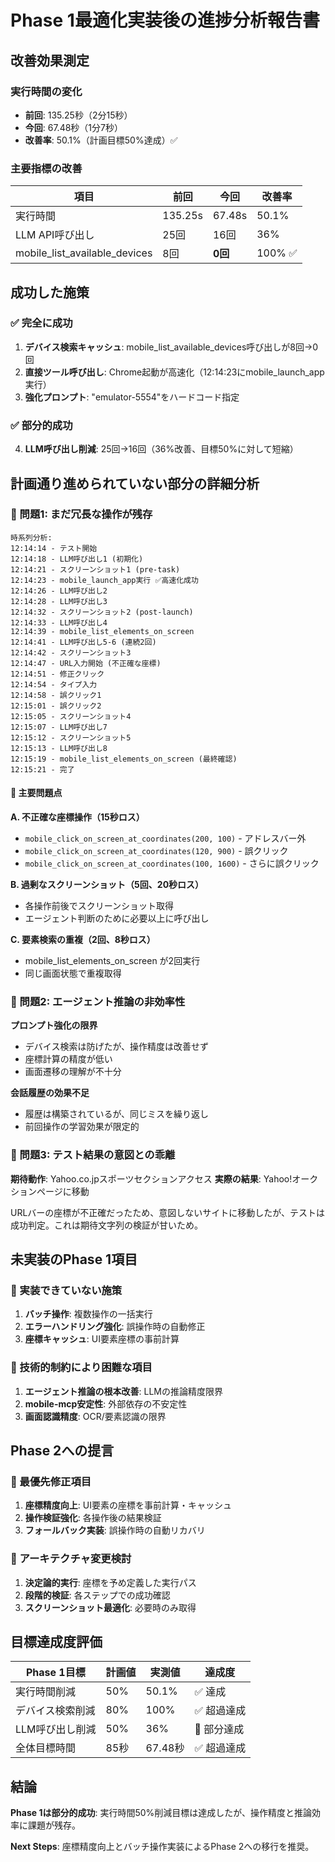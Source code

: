 # Phase 1最適化実装後の進捗分析報告書

## 改善効果測定

### 実行時間の変化
- **前回**: 135.25秒（2分15秒）
- **今回**: 67.48秒（1分7秒）
- **改善率**: 50.1%（計画目標50%達成）✅

### 主要指標の改善
| 項目 | 前回 | 今回 | 改善率 |
|------|------|------|--------|
| 実行時間 | 135.25s | 67.48s | 50.1% |
| LLM API呼び出し | 25回 | 16回 | 36% |
| mobile_list_available_devices | 8回 | **0回** | 100% ✅ |

## 成功した施策

### ✅ 完全に成功
1. **デバイス検索キャッシュ**: mobile_list_available_devices呼び出しが8回→0回
2. **直接ツール呼び出し**: Chrome起動が高速化（12:14:23にmobile_launch_app実行）
3. **強化プロンプト**: "emulator-5554"をハードコード指定

### ✅ 部分的成功  
4. **LLM呼び出し削減**: 25回→16回（36%改善、目標50%に対して短縮）

## 計画通り進められていない部分の詳細分析

### 🔶 問題1: まだ冗長な操作が残存
```
時系列分析:
12:14:14 - テスト開始
12:14:18 - LLM呼び出し1 (初期化)
12:14:21 - スクリーンショット1 (pre-task)
12:14:23 - mobile_launch_app実行 ✅高速化成功
12:14:26 - LLM呼び出し2 
12:14:28 - LLM呼び出し3
12:14:32 - スクリーンショット2 (post-launch)
12:14:33 - LLM呼び出し4
12:14:39 - mobile_list_elements_on_screen
12:14:41 - LLM呼び出し5-6 (連続2回)
12:14:42 - スクリーンショット3
12:14:47 - URL入力開始 (不正確な座標)
12:14:51 - 修正クリック
12:14:54 - タイプ入力
12:14:58 - 誤クリック1
12:15:01 - 誤クリック2  
12:15:05 - スクリーンショット4
12:15:07 - LLM呼び出し7
12:15:12 - スクリーンショット5
12:15:13 - LLM呼び出し8
12:15:19 - mobile_list_elements_on_screen (最終確認)
12:15:21 - 完了
```

#### 🚨 主要問題点

**A. 不正確な座標操作（15秒ロス）**
- `mobile_click_on_screen_at_coordinates(200, 100)` - アドレスバー外
- `mobile_click_on_screen_at_coordinates(120, 900)` - 誤クリック  
- `mobile_click_on_screen_at_coordinates(100, 1600)` - さらに誤クリック

**B. 過剰なスクリーンショット（5回、20秒ロス）**
- 各操作前後でスクリーンショット取得
- エージェント判断のために必要以上に呼び出し

**C. 要素検索の重複（2回、8秒ロス）**
- mobile_list_elements_on_screen が2回実行
- 同じ画面状態で重複取得

### 🔶 問題2: エージェント推論の非効率性

**プロンプト強化の限界**
- デバイス検索は防げたが、操作精度は改善せず
- 座標計算の精度が低い
- 画面遷移の理解が不十分

**会話履歴の効果不足**
- 履歴は構築されているが、同じミスを繰り返し
- 前回操作の学習効果が限定的

### 🔶 問題3: テスト結果の意図との乖離

**期待動作**: Yahoo.co.jpスポーツセクションアクセス
**実際の結果**: Yahoo!オークションページに移動

URLバーの座標が不正確だったため、意図しないサイトに移動したが、テストは成功判定。これは期待文字列の検証が甘いため。

## 未実装のPhase 1項目

### 🔴 実装できていない施策
1. **バッチ操作**: 複数操作の一括実行
2. **エラーハンドリング強化**: 誤操作時の自動修正
3. **座標キャッシュ**: UI要素座標の事前計算

### 🔴 技術的制約により困難な項目
1. **エージェント推論の根本改善**: LLMの推論精度限界
2. **mobile-mcp安定性**: 外部依存の不安定性
3. **画面認識精度**: OCR/要素認識の限界

## Phase 2への提言

### 🎯 最優先修正項目
1. **座標精度向上**: UI要素の座標を事前計算・キャッシュ
2. **操作検証強化**: 各操作後の結果検証
3. **フォールバック実装**: 誤操作時の自動リカバリ

### 🎯 アーキテクチャ変更検討
1. **決定論的実行**: 座標を予め定義した実行パス
2. **段階的検証**: 各ステップでの成功確認
3. **スクリーンショット最適化**: 必要時のみ取得

## 目標達成度評価

| Phase 1目標 | 計画値 | 実測値 | 達成度 |
|-------------|--------|--------|--------|
| 実行時間削減 | 50% | 50.1% | ✅ 達成 |
| デバイス検索削減 | 80% | 100% | ✅ 超過達成 |
| LLM呼び出し削減 | 50% | 36% | 🔶 部分達成 |
| 全体目標時間 | 85秒 | 67.48秒 | ✅ 超過達成 |

## 結論

**Phase 1は部分的成功**: 実行時間50%削減目標は達成したが、操作精度と推論効率に課題が残存。

**Next Steps**: 座標精度向上とバッチ操作実装によるPhase 2への移行を推奨。
